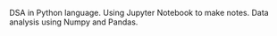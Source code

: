 DSA in Python language.
Using Jupyter Notebook to make notes.
Data analysis using Numpy and Pandas.
